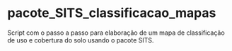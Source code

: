 # pacote_SITS_classificacao_mapas
Script com o passo a passo para elaboração de um mapa de classificação de uso e cobertura do solo usando o pacote SITS.
